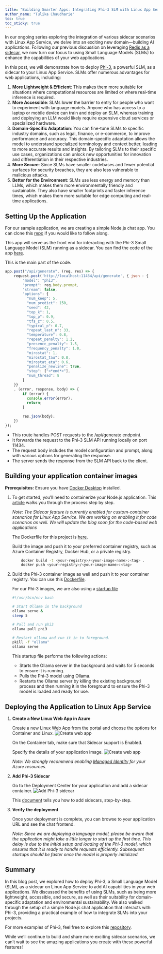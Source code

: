 ```yaml
---
title: "Building Smarter Apps: Integrating Phi-3 SLM with Linux App Service"
author_name: "Tulika Chaudharie"
toc: true
toc_sticky: true
---
```


In our ongoing series exploring the integration of various sidecar scenarios with Linux App Service, we delve into an exciting new domain—building AI applications. Following our previous discussion on leveraging [Redis as a sidecar](https://azure.github.io/AppService/2024/07/19/Using-Redis-with-Sidecar.html), we now turn our focus to using Small Language Models (SLMs) to enhance the capabilities of your web applications.

In this post, we will demonstrate how to deploy [Phi-3](https://azure.microsoft.com/en-us/blog/introducing-phi-3-redefining-whats-possible-with-slms/), a powerful SLM, as a sidecar to your Linux App Service. SLMs offer numerous advantages for web applications, including:

1. **More Lightweight & Efficient**: This makes them more suitable for situations where computational resources are limited or where real-time inference is required.
2. **More Accessible**: SLMs lower the barrier to entry for people who want to experiment with language models. Anyone who has access to a laptop or mobile device can train and deploy an SLM, whereas training and deploying an LLM would likely require expensive cloud services or specialized hardware.
3. **Domain-Specific Adaptation**: You can fine-tune SLMs to specific industry domains, such as legal, finance, or e-commerce, to improve performance and accuracy. This domain-specific adaptation allows the model to understand specialized terminology and context better, leading to more accurate results and insights. By tailoring SLMs to their specific use cases, organizations can unlock new opportunities for innovation and differentiation in their respective industries.
4. **More Secure**: Since SLMs have smaller codebases and fewer potential surfaces for security breaches, they are also less vulnerable to malicious attacks.
5. **Better for the Environment**: SLMs use less energy and memory than LLMs, which makes them more environmentally friendly and sustainable. They also have smaller footprints and faster inference times, which makes them more suitable for edge computing and real-time applications.

## Setting Up the Application

For our sample application, we are creating a simple Node.js chat app. You can clone this [repo](https://github.com/Azure-Samples/sidecar-samples/tree/main/slm-using-ollama/slm-using-ollama) if you would like to follow along.

This app will serve as the front end for interacting with the Phi-3 Small Language Model (SLM) running as a sidecar. You can find the code of the app [here](https://github.com/Azure-Samples/sidecar-samples/blob/main/slm-using-ollama/slm-using-ollama/webapp/app.js).

This is the main part of the code.

```javascript
app.post("/api/generate", (req, res) => {
    request.post('http://localhost:11434/api/generate', { json : {
        "model": "phi3",
        "prompt": req.body.prompt,
        "stream": false,
        "options": {
          "num_keep": 5,
          "num_predict": 150,
          "seed": 42,
          "top_k": 1,
          "top_p": 0.9,
          "tfs_z": 0.5,
          "typical_p": 0.7,
          "repeat_last_n": 33,
          "temperature": 0.8,
          "repeat_penalty": 1.2,
          "presence_penalty": 1.5,
          "frequency_penalty": 1.0,
          "mirostat": 1,
          "mirostat_tau": 0.8,
          "mirostat_eta": 0.6,
          "penalize_newline": true,
          "stop": ["<*end*>"],
          "num_thread": 8
        }
    }}
    , (error, response, body) => {
        if (error) {
          console.error(error);
          return;
        }
        
        res.json(body);
    })
});
```

* This route handles POST requests to the /api/generate endpoint.
* It forwards the request to the Phi-3 SLM API running locally on port 11434.
* The request body includes the model configuration and prompt, along with various options for generating the response.
* The server sends the response from the SLM API back to the client.

## Building your application container images

**Prerequisites:** Ensure you have [Docker Desktop](https://www.docker.com/products/docker-desktop/) installed.

1. To get started, you'll need to containerize your Node.js application. This [article](https://docs.docker.com/language/nodejs/containerize/) walks you through the process step by step.

    *Note: The Sidecar feature is currently enabled for custom-container scenarios for Linux App Service. We are working on enabling it for code scenarios as well. We will update the blog soon for the code-based web applications*

    The Dockerfile for this project is [here](https://github.com/Azure-Samples/sidecar-samples/blob/main/slm-using-ollama/slm-using-ollama/webapp/Dockerfile).

    Build the image and push it to your preferred container registry, such as Azure Container Registry, Docker Hub, or a private registry.

    ```bash
        docker build -t <your-registry>/<your-image-name>:<tag> .
        docker push <your-registry>/<your-image-name>:<tag>
    ```

2. Build the Phi-3 container image as well and push it to your container registry. You can use this [Dockerfile](https://github.com/Azure-Samples/sidecar-samples/blob/main/slm-using-ollama/slm-using-ollama/slm/Dockerfile).

    For our Phi-3 images, we are also using a [startup file](https://github.com/Azure-Samples/sidecar-samples/blob/main/slm-using-ollama/slm-using-ollama/slm/startup.sh)

    ```bash
    #!/usr/bin/env bash
    
    # Start Ollama in the background
    ollama serve &
    sleep 5
    
    # Pull and run phi3
    ollama pull phi3
    
    # Restart ollama and run it in to foreground.
    pkill -f "ollama"
    ollama serve
    ```

    This startup file performs the following actions:
    * Starts the Ollama server in the background and waits for 5 seconds to ensure it is running.
    * Pulls the Phi-3 model using Ollama.
    * Restarts the Ollama server by killing the existing background process and then running it in the foreground to ensure the Phi-3 model is loaded and ready for use.

## Deploying the Application to Linux App Service

1. **Create a New Linux Web App in Azure**

    Create a new Linux Web App from the portal and choose the options for Container and Linux.
    ![Create web app]({{site.baseurl}}/media/2024/07/CreateWebApp.jpg)

    On the Container tab, make sure that Sidecar support is Enabled.

    Specify the details of your application image.
    ![Create web app]({{site.baseurl}}/media/2024/07/AddContainer.jpg)

    *Note: We strongly recommend enabling [Managed Identity](https://learn.microsoft.com/azure/app-service/overview-managed-identity?tabs=portal%2Chttp) for your Azure resources.*

2. **Add Phi-3 Sidecar**

    Go to the Deployment Center for your application and add a sidecar container.
    ![Add Phi-3 sidecar]({{site.baseurl}}/media/2024/08/phi-sidecar.jpg)

    This [document](https://learn.microsoft.com/azure/app-service/tutorial-custom-container-sidecar) tells you how to add sidecars, step-by-step.

3. **Verify the deployment**

    Once your deployment is complete, you can browse to your application URL and see the chat frontend.

    *Note: Since we are deploying a language model, please be aware that the application might take a little longer to start up the first time. This delay is due to the initial setup and loading of the Phi-3 model, which ensures that it is ready to handle requests efficiently. Subsequent startups should be faster once the model is properly initialized.*

## Summary

In this blog post, we explored how to deploy Phi-3, a Small Language Model (SLM), as a sidecar on Linux App Service to add AI capabilities in your web applications. We discussed the benefits of using SLMs, such as being more lightweight, accessible, and secure, as well as their suitability for domain-specific adaptation and environmental sustainability. We also walked through the setup of a simple Node.js chat application that interacts with Phi-3, providing a practical example of how to integrate SLMs into your projects.

For more examples of Phi-3, feel free to explore this [repository](https://github.com/microsoft/Phi-3CookBook).

While we’ll continue to build and share more exciting sidecar scenarios, we can’t wait to see the amazing applications you create with these powerful features!

